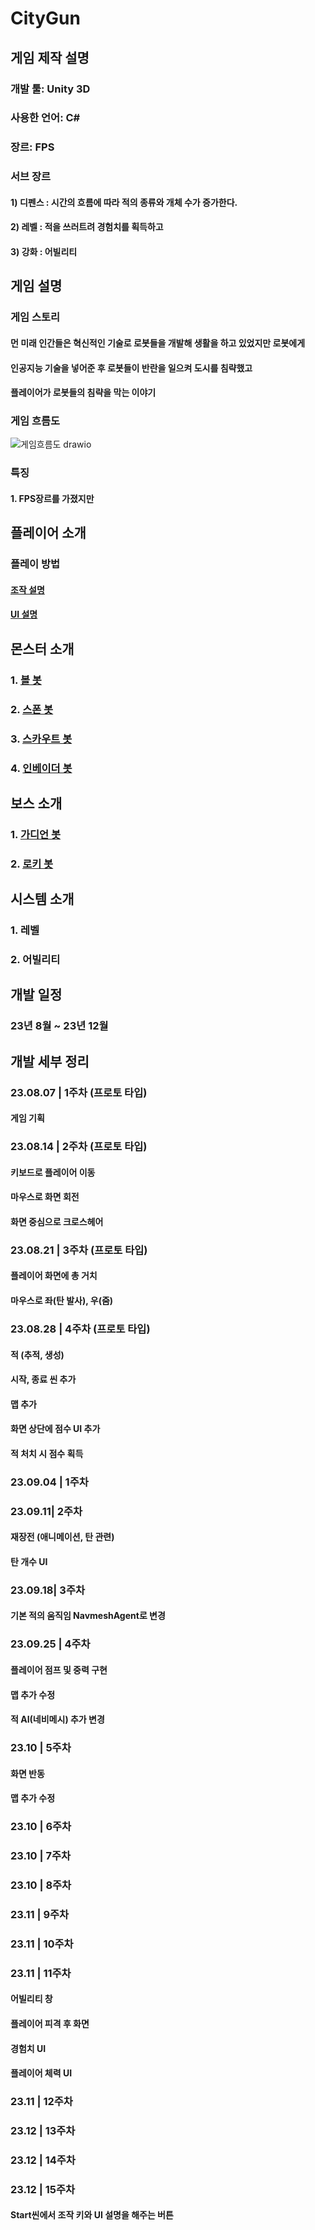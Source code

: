 # CityGun

## 게임 제작 설명
### 개발 툴: Unity 3D
### 사용한 언어: C#
### 장르: FPS
### 서브 장르
#### 1) 디펜스 : 시간의 흐름에 따라 적의 종류와 개체 수가 증가한다.
#### 2) 레벨 : 적을 쓰러트려 경험치를 획득하고 
#### 3) 강화 : 어빌리티

## 게임 설명
### 게임 스토리
#### 먼 미래 인간들은 혁신적인 기술로 로봇들을 개발해 생활을 하고 있었지만 로봇에게
#### 인공지능 기술을 넣어준 후 로봇들이 반란을 일으켜 도시를 침략했고
#### 플레이어가 로봇들의 침략을 막는 이야기

### 게임 흐름도
![게임흐름도 drawio](https://github.com/ACEDIA2567/CityGun/assets/101154683/716ce524-23e0-443a-b2fe-d1fc8fb1e7c4)

### 특징
#### 1. FPS장르를 가졌지만

## 플레이어 소개

### 플레이 방법
#### [조작 설명](System/조작%20설명.md)

#### [UI 설명](System/UI_설명.md)


## 몬스터 소개
### 1. [볼 봇](MonsterInfo/BallBot.md)
### 2. [스폰 봇](MonsterInfo/SpawnBot.md)
### 3. [스카우트 봇](MonsterInfo/ScoutBot.md)
### 4. [인베이더 봇](MonsterInfo/InvaderBot.md)

## 보스 소개
### 1. [가디언 봇](MonsterInfo/GuaridanBot.md)
### 2. [로키 봇](MonsterInfo/Rockie.md)

## 시스템 소개
### 1. 레벨
### 2. 어빌리티

## 개발 일정
### 23년 8월 ~ 23년 12월

## 개발 세부 정리
### 23.08.07 | 1주차 (프로토 타입)
#### 게임 기획

### 23.08.14 | 2주차 (프로토 타입)
#### 키보드로 플레이어 이동
#### 마우스로 화면 회전
#### 화면 중심으로 크로스헤어

### 23.08.21 | 3주차 (프로토 타입)
#### 플레이어 화면에 총 거치
#### 마우스로 좌(탄 발사), 우(줌)

### 23.08.28 | 4주차 (프로토 타입)
#### 적 (추적, 생성)
#### 시작, 종료 씬 추가
#### 맵 추가
#### 화면 상단에 점수 UI 추가
#### 적 처치 시 점수 획득

### 23.09.04 | 1주차
#### 

### 23.09.11| 2주차
#### 재장전 (애니메이션, 탄 관련)
#### 탄 개수 UI

### 23.09.18| 3주차
#### 기본 적의 움직임 NavmeshAgent로 변경

### 23.09.25 | 4주차
#### 플레이어 점프 및 중력 구현
#### 맵 추가 수정
#### 적 AI(네비메시) 추가 변경

### 23.10 | 5주차
#### 화면 반동
#### 맵 추가 수정

### 23.10 | 6주차

### 23.10 | 7주차

### 23.10 | 8주차

### 23.11 | 9주차

### 23.11 | 10주차

### 23.11 | 11주차
#### 어빌리티 창
#### 플레이어 피격 후 화면
#### 경험치 UI
#### 플레이어 체력 UI

### 23.11 | 12주차


### 23.12 | 13주차


### 23.12 | 14주차


### 23.12 | 15주차
#### Start씬에서 조작 키와 UI 설명을 해주는 버튼



